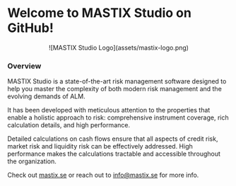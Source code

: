 # Welcome to MASTIX Studio on GitHub!

<p align="center">
  ![MASTIX Studio Logo](assets/mastix-logo.png)
</p>

### Overview  

MASTIX Studio is a state-of-the-art risk management software designed to help you master the complexity of both modern risk management and the evolving demands of ALM.

It has been developed with meticulous attention to the properties that enable a holistic approach to risk: comprehensive  instrument coverage, rich calculation details, and high performance.

Detailed calculations on cash flows ensure that all aspects of credit risk, market risk and liquidity risk can be effectively addressed. High performance makes the calculations tractable and accessible throughout the organization.
  

Check out [mastix.se](https://www.mastix.se/) or reach out to [info@mastix.se](mailto:info@mastix.se) for more info. 

